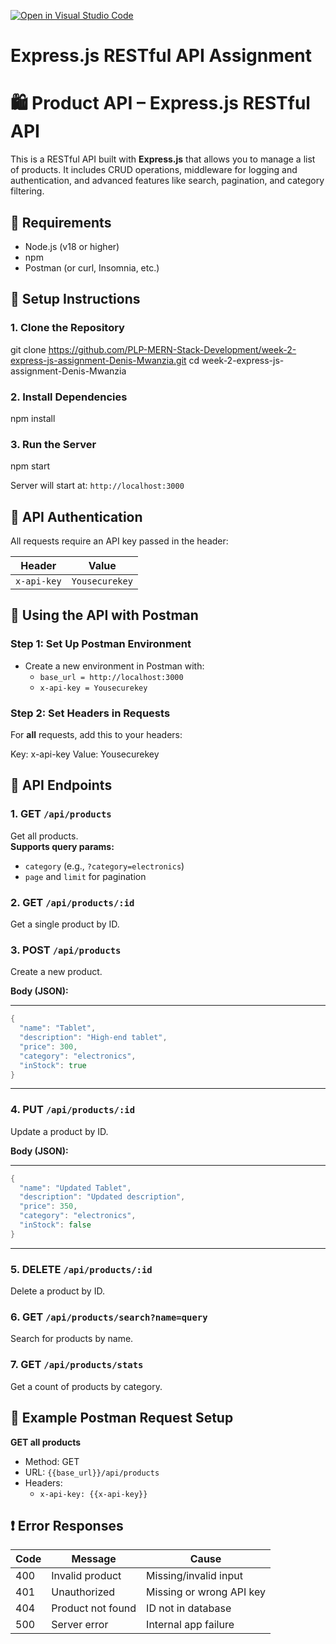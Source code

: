 
[![Open in Visual Studio Code](https://classroom.github.com/assets/open-in-vscode-2e0aaae1b6195c2367325f4f02e2d04e9abb55f0b24a779b69b11b9e10269abc.svg)](https://classroom.github.com/online_ide?assignment_repo_id=19846427&assignment_repo_type=AssignmentRepo)
# Express.js RESTful API Assignment

# 🛍️ Product API – Express.js RESTful API

This is a RESTful API built with **Express.js** that allows you to manage a list of products. It includes CRUD operations, middleware for logging and authentication, and advanced features like search, pagination, and category filtering.

## 🧰 Requirements

- Node.js (v18 or higher)
- npm
- Postman (or curl, Insomnia, etc.)

## 🚀 Setup Instructions

### 1. Clone the Repository

git clone https://github.com/PLP-MERN-Stack-Development/week-2-express-js-assignment-Denis-Mwanzia.git
cd week-2-express-js-assignment-Denis-Mwanzia

### 2. Install Dependencies

npm install

### 3. Run the Server

npm start

Server will start at: `http://localhost:3000`

## 🔐 API Authentication

All requests require an API key passed in the header:

| Header       | Value          |
|--------------|----------------|
| `x-api-key`  | `Yousecurekey` |

## 🧪 Using the API with Postman

### Step 1: Set Up Postman Environment

- Create a new environment in Postman with:
  - `base_url = http://localhost:3000`
  - `x-api-key = Yousecurekey`

### Step 2: Set Headers in Requests

For **all** requests, add this to your headers:

Key: x-api-key
Value: Yousecurekey

## 📘 API Endpoints

### 1. GET `/api/products`

Get all products.  
**Supports query params:**
- `category` (e.g., `?category=electronics`)
- `page` and `limit` for pagination

### 2. GET `/api/products/:id`

Get a single product by ID.

### 3. POST `/api/products`

Create a new product.

**Body (JSON):**

---
```go
{
  "name": "Tablet",
  "description": "High-end tablet",
  "price": 300,
  "category": "electronics",
  "inStock": true
}
```
---

### 4. PUT `/api/products/:id`

Update a product by ID.

**Body (JSON):**

---
```go
{
  "name": "Updated Tablet",
  "description": "Updated description",
  "price": 350,
  "category": "electronics",
  "inStock": false
}
```
---

### 5. DELETE `/api/products/:id`

Delete a product by ID.

### 6. GET `/api/products/search?name=query`

Search for products by name.

### 7. GET `/api/products/stats`

Get a count of products by category.

## 🧾 Example Postman Request Setup

**GET all products**

- Method: GET
- URL: `{{base_url}}/api/products`
- Headers:
  - `x-api-key: {{x-api-key}}`

## ❗ Error Responses

| Code | Message           | Cause                        |
|------|-------------------|------------------------------|
| 400  | Invalid product   | Missing/invalid input        |
| 401  | Unauthorized      | Missing or wrong API key     |
| 404  | Product not found | ID not in database           |
| 500  | Server error      | Internal app failure         |
